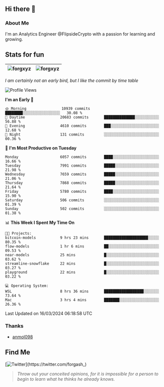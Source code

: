 ## Hi there 👋

### About Me

I'm an Analytics Engineer @FlipsideCrypto with a passion for learning and growing.
  
## Stats for fun

| <img align="center" src="https://github-readme-streak-stats.herokuapp.com/?user=forgxyz&theme=tokyonight" alt="forgxyz" /> | <img align="center" src="https://github-readme-stats.vercel.app/api?username=forgxyz&theme=tokyonight&show_icons=true" alt="forgxyz" /> |
| ------------- |------------- |

*I am certainly not an early bird, but I like the commit by time table*  

<!--START_SECTION:waka-->
![Profile Views](http://img.shields.io/badge/Profile%20Views-0-blue)

**I'm an Early 🐤** 

```text
🌞 Morning                10939 commits       ████████░░░░░░░░░░░░░░░░░   30.08 % 
🌆 Daytime                20683 commits       ██████████████░░░░░░░░░░░   56.88 % 
🌃 Evening                4610 commits        ███░░░░░░░░░░░░░░░░░░░░░░   12.68 % 
🌙 Night                  131 commits         ░░░░░░░░░░░░░░░░░░░░░░░░░   00.36 % 
```
📅 **I'm Most Productive on Tuesday** 

```text
Monday                   6057 commits        ████░░░░░░░░░░░░░░░░░░░░░   16.66 % 
Tuesday                  7991 commits        █████░░░░░░░░░░░░░░░░░░░░   21.98 % 
Wednesday                7659 commits        █████░░░░░░░░░░░░░░░░░░░░   21.06 % 
Thursday                 7868 commits        █████░░░░░░░░░░░░░░░░░░░░   21.64 % 
Friday                   5780 commits        ████░░░░░░░░░░░░░░░░░░░░░   15.90 % 
Saturday                 506 commits         ░░░░░░░░░░░░░░░░░░░░░░░░░   01.39 % 
Sunday                   502 commits         ░░░░░░░░░░░░░░░░░░░░░░░░░   01.38 % 
```


📊 **This Week I Spent My Time On** 

```text
🐱‍💻 Projects: 
bitcoin-models           9 hrs 23 mins       ████████████████████░░░░░   80.35 % 
flow-models              1 hr 6 mins         ██░░░░░░░░░░░░░░░░░░░░░░░   09.53 % 
near-models              25 mins             █░░░░░░░░░░░░░░░░░░░░░░░░   03.62 % 
streamline-snowflake     22 mins             █░░░░░░░░░░░░░░░░░░░░░░░░   03.27 % 
playground               22 mins             █░░░░░░░░░░░░░░░░░░░░░░░░   03.22 % 

💻 Operating System: 
WSL                      8 hrs 36 mins       ██████████████████░░░░░░░   73.64 % 
Mac                      3 hrs 4 mins        ███████░░░░░░░░░░░░░░░░░░   26.36 % 
```


 Last Updated on 16/03/2024 06:18:58 UTC
<!--END_SECTION:waka-->

### Thanks
 - [anmol098](https://github.com/anmol098/waka-readme-stats/)
  
## Find Me
[![Twitter](https://img.shields.io/twitter/url/https/twitter.com/forgash_.svg?style=social&label=Follow%20%40forgash_)](https://twitter.com/forgash_)


> *Throw out your conceited opinions, for it is impossible for a person to begin to learn what he thinks he already knows.* 
